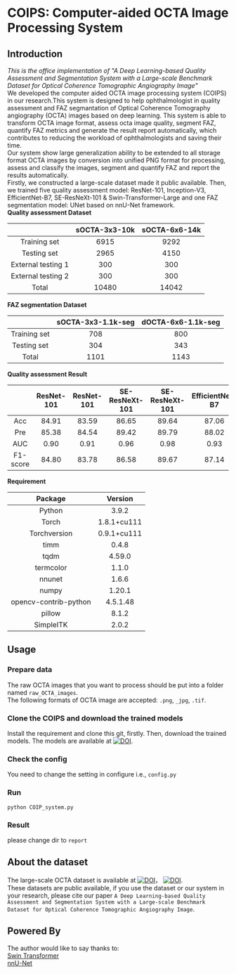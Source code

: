 # COIPS: Computer-aided OCTA Image Processing System
## Introduction
_This is the office implementation of "A Deep Learning-based Quality Assessment and Segmentation System with a Large-scale Benchmark Dataset for Optical Coherence Tomographic Angiography Image"_  
We developed the computer aided OCTA image processing system (COIPS) in our research.This system is designed  to help ophthalmologist in quality assessment and FAZ segmantation of Optical Coherence Tomography angiography (OCTA) images based on deep learning. This system is able to transform OCTA image format, assess octa image quality, segment FAZ, quantify FAZ metrics and generate the result report automatically, which contributes to reducing the workload of ophthalmologists and saving their time.  
Our system show large generalization ability to be extended to all storage format OCTA images by conversion into unified PNG format for processing, assess and classify the images, segment and quantify FAZ and report the results automatically.  
Firstly, we constructed a large-scale dataset made it public available. Then, we trained five quality assessment model: ResNet-101, Inception-V3, EfficientNet-B7, SE-ResNeXt-101 & Swin-Transformer-Large and one FAZ segmentation model: UNet based on nnU-Net framework.  
**Quality assessment Dataset**  

| | sOCTA-3x3-10k | sOCTA-6x6-14k |  
|:----:| :----: | :----: |  
|Training set| 6915 | 9292 |  
|Testing set| 2965 | 4150 |  
|External testing 1| 300 | 300 |  
|External testing 2| 300 | 300 |  
|Total| 10480 | 14042 |   
  
**FAZ segmentation Dataset**  
  
| | sOCTA-3x3-1.1k-seg | dOCTA-6x6-1.1k-seg |
|:----:| :----: | :----: |
|Training set| 708 | 800 |
|Testing set| 304 | 343 |
|Total| 1101 | 1143 |  
  
**Quality assessment Result**  

| |ResNet-101|ResNet-101|SE-ResNeXt-101|SE-ResNeXt-101|EfficientNet-B7|EfficientNet-B7|Swin-T-Large|Swin-T-Large|Inception-V3|Inception-V3|  
|:----:|:----:|:----:|:----:|:----:|:----:|:----:|:----:|:----:|:----:|:----:|  
|Acc|84.91|83.59|86.65|89.64|87.06|85.48|91.18|82.74|89.18|85.89|  
|Pre|85.38|84.54|89.42|89.79|88.02|87.04|91.82|83.81|89.69|86.6|  
|AUC|0.90|0.91|0.96|0.98|0.93|0.92|0.98|0.96|0.97|0.97|  
|F1-score|84.80|83.78|86.58|89.67|87.14|85.55|91.26|82.78|89.23|85.95|  
  
**Requirement**

|Package|Version|  
|:----:|:----:|  
|Python|3.9.2|  
|Torch|1.8.1+cu111|
|Torchversion|0.9.1+cu111|
|timm|0.4.8|
|tqdm|4.59.0|
|termcolor|1.1.0|
|nnunet|1.6.6|
|numpy|1.20.1|
|opencv-contrib-python|4.5.1.48|
|pillow|8.1.2|
|SimpleITK|2.0.2|  
  
## Usage 
### Prepare data
The raw OCTA images that you want to process should be put into a folder named `raw_OCTA_images`.  
The following formats of OCTA image are accepted: `.png`, `_jpg`, `.tif`.  
  
### Clone the COIPS and download the trained models  
Install the requirement and clone this git, firstly. Then, download the trained models. The models are available at [![DOI](https://zenodo.org/badge/DOI/10.5281/zenodo.5111976.svg)](https://doi.org/10.5281/zenodo.5111976).  
  
### Check the config  
You need to change the setting in configure  i.e., `config.py`

### Run  
`python COIP_system.py`  

### Result  
please change dir to `report`

## About the dataset  
The large-scale OCTA dataset is available at [![DOI](https://zenodo.org/badge/DOI/10.5281/zenodo.5111972.svg)](https://doi.org/10.5281/zenodo.5111972)， [![DOI](https://zenodo.org/badge/DOI/10.5281/zenodo.5111975.svg)](https://doi.org/10.5281/zenodo.5111975).  
These datasets are public available, if you use the dataset or our system in your research, please cite our paper `A Deep Learning-based Quality Assessment and Segmentation System with a Large-scale Benchmark Dataset for Optical Coherence Tomographic Angiography Image`. 

## Powered By
The author would like to say thanks to:  
[Swin Transformer](https://github.com/microsoft/Swin-Transformer.git)  
[nnU-Net](https://github.com/MIC-DKFZ/nnUNet.git)

